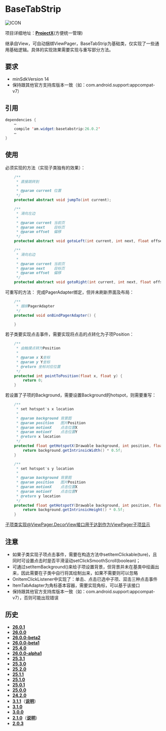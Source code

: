 # BaseTabStrip
![ICON](https://raw.githubusercontent.com/AlexMofer/ProjectX/master/basetabstrip/icon.png)

项目详细地址：[**ProjectX**](https://github.com/AlexMofer/ProjectX/tree/master/basetabstrip)(方便统一管理)

继承自View，可自动捆绑ViewPager，BaseTabStrip为基础类，仅实现了一些通用基础逻辑。具体的实现效果需要实现与重写部分方法。
## 要求
- minSdkVersion 14
- 保持跟其他官方支持库版本一致（如：com.android.support:appcompat-v7）

## 引用
```java
dependencies {
    ⋯
    compile 'am.widget:basetabstrip:26.0.2'
    ⋯
}
```
## 使用
必须实现的方法（实现子类独有的效果）：
```java
    /**
     * 直接跳转到
     *
     * @param current 位置
     */
    protected abstract void jumpTo(int current);

    /**
     * 滑向左边
     *
     * @param current 当前页
     * @param next    目标页
     * @param offset  偏移
     */
    protected abstract void gotoLeft(int current, int next, float offset);

    /**
     * 滑向右边
     *
     * @param current 当前页
     * @param next    目标页
     * @param offset  偏移
     */
    protected abstract void gotoRight(int current, int next, float offset);
```
可重写的方法：
完成PagerAdapter绑定，但并未刷新界面及布局：
```java
    /**
     * 捆绑PagerAdapter
     */
    protected void onBindPagerAdapter() {

    }
```
若子类要实现点击事件，需要实现将点击的点转化为子项Position：
```java
    /**
     * 由触摸点转为Position
     *
     * @param x X坐标
     * @param y Y坐标
     * @return 坐标对应位置
     */
    protected int pointToPosition(float x, float y) {
        return 0;
    }
```
若设置了子项的Background，需要设置Background的hotspot，则需要重写：
```java
    /**
     * set hotspot's x location
     *
     * @param background 背景图
     * @param position   图片Position
     * @param motionX    点击位置X
     * @param motionY    点击位置Y
     * @return x location
     */
    protected float getHotspotX(Drawable background, int position, float motionX, float motionY) {
        return background.getIntrinsicWidth() * 0.5f;
    }

    /**
     * set hotspot's y location
     *
     * @param background 背景图
     * @param position   图片Position
     * @param motionX    点击位置X
     * @param motionY    点击位置Y
     * @return y location
     */
    protected float getHotspotY(Drawable background, int position, float motionX, float motionY) {
        return background.getIntrinsicHeight() * 0.5f;
    }
```
子项类实现@ViewPager.DecorView接口用于达到作为ViewPager子项显示
## 注意
- 如果子类实现子项点击事件，需要在构造方法中setItemClickable(ture)，且同时可设置点击时是否平滑滚动setClickSmoothScroll(boolean)；
- 可通过setItemBackground()来给子项设置背景，但背景并未在基类中绘画出来，因此需要在子类中自行将其绘制出来，如果不需要则可以忽略
- OnItemClickListener中实现了：单击、点击已选中子项、双击三种点击事件
- ItemTabAdapter为角标基本容器，需要实现角标，可以基于该接口
- 保持跟其他官方支持库版本一致（如：com.android.support:appcompat-v7），否则可能出现错误

## 历史
- [**26.0.1**](https://bintray.com/alexmofer/maven/BaseTabStrip/26.0.1)
- [**26.0.0**](https://bintray.com/alexmofer/maven/BaseTabStrip/26.0.0)
- [**26.0.0-beta2**](https://bintray.com/alexmofer/maven/BaseTabStrip/26.0.0-beta2)
- [**26.0.0-beta1**](https://bintray.com/alexmofer/maven/BaseTabStrip/26.0.0-beta1)
- [**25.4.0**](https://bintray.com/alexmofer/maven/BaseTabStrip/25.4.0)
- [**26.0.0-alpha1**](https://bintray.com/alexmofer/maven/BaseTabStrip/26.0.0-alpha1)
- [**25.3.1**](https://bintray.com/alexmofer/maven/BaseTabStrip/25.3.1)
- [**25.3.0**](https://bintray.com/alexmofer/maven/BaseTabStrip/25.3.0)
- [**25.2.0**](https://bintray.com/alexmofer/maven/BaseTabStrip/25.2.0)
- [**25.1.1**](https://bintray.com/alexmofer/maven/BaseTabStrip/25.1.1)
- [**25.1.0**](https://bintray.com/alexmofer/maven/BaseTabStrip/25.1.0)
- [**25.0.1**](https://bintray.com/alexmofer/maven/BaseTabStrip/25.0.1)
- [**25.0.0**](https://bintray.com/alexmofer/maven/BaseTabStrip/25.0.0)
- [**24.2.0**](https://bintray.com/alexmofer/maven/BaseTabStrip/24.2.0)
- [**3.1.1**](https://bintray.com/alexmofer/maven/BaseTabStrip/3.1.1)（[**说明**](https://github.com/AlexMofer/ProjectX/tree/master/basetabstrip/history/3.1.1)）
- [**3.1.0**](https://bintray.com/alexmofer/maven/BaseTabStrip/3.1.0)
- [**3.0.0**](https://bintray.com/alexmofer/maven/BaseTabStrip/3.0.0)
- [**2.1.0**](https://bintray.com/alexmofer/maven/BaseTabStrip/2.1.0)（[**说明**](https://github.com/AlexMofer/ProjectX/tree/master/basetabstrip/history/2.1.0)）
- [**2.0.3**](https://bintray.com/alexmofer/maven/BaseTabStrip/2.0.3)
